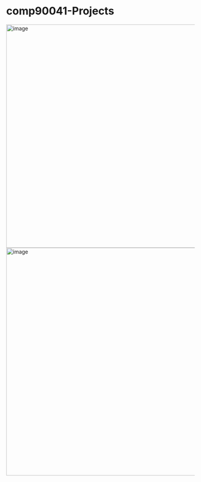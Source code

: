 # comp90041-Projects
<img width="596" alt="image" src="https://github.com/user-attachments/assets/4da9bd38-513f-4386-b538-cad6aca48a04" />
<img width="608" alt="image" src="https://github.com/user-attachments/assets/ada1fd50-e6ff-40a9-b62d-9f05a1f4e2e0" />
